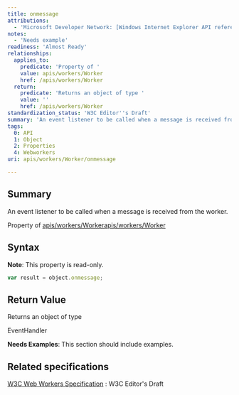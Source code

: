 ```yaml
---
title: onmessage
attributions:
  - 'Microsoft Developer Network: [Windows Internet Explorer API reference Article](http://msdn.microsoft.com/en-us/library/ie/hh828809%28v=vs.85%29.aspx)'
notes:
  - 'Needs example'
readiness: 'Almost Ready'
relationships:
  applies_to:
    predicate: 'Property of '
    value: apis/workers/Worker
    href: /apis/workers/Worker
  return:
    predicate: 'Returns an object of type '
    value: ''
    href: /apis/workers/Worker
standardization_status: 'W3C Editor''s Draft'
summary: 'An event listener to be called when a message is received from the worker.'
tags:
  0: API
  1: Object
  2: Properties
  4: Webworkers
uri: apis/workers/Worker/onmessage

---
```

## Summary

An event listener to be called when a message is received from the worker.

Property of [apis/workers/Worker](/apis/workers/Worker)[apis/workers/Worker](/apis/workers/Worker)

## Syntax

**Note**: This property is read-only.

``` js
var result = object.onmessage;
```

## Return Value

Returns an object of type

EventHandler

**Needs Examples**: This section should include examples.

## Related specifications

[W3C Web Workers Specification](http://dev.w3.org/html5/workers)
:   W3C Editor's Draft

